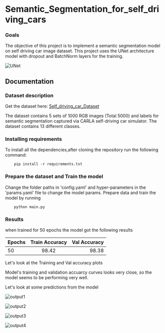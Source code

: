 # Semantic_Segmentation_for_self_driving_cars

### Goals
The objective of this project is to implement a semantic segmentation model on self driving car image dataset. This project uses the UNet architecture model with dropout and BatchNorm layers for the training.

![UNet](https://github.com/rsmeghana8/Semantic_Segmentation_for_self_driving_cars/assets/57563443/6aa69b8e-4212-4388-b8e4-98a25f21074c)


## Documentation
### Dataset description
Get the dataset here: [Self_driving_car_Dataset](https://www.kaggle.com/datasets/kumaresanmanickavelu/lyft-udacity-challenge/data)

The dataset contains 5 sets of 1000 RGB images (Total 5000) and labels for semantic segmentation captured via CARLA self-driving car simulator. The dataset contains 13 different classes.

### Installing requirements
To install all the dependencies,after cloning the repository run the following command:
```
    pip install -r requirements.txt
```

### Prepare the dataset and Train the model

Change the folder paths in 'config.yaml' and hyper-parameters  in the 'params.yaml' file to change the model params. Prepare data and train the model by running 

```
    python main.py

```
### Results

when trained for 50 epochs the model got the following results

|      Epochs   |  Train Accuracy |  Val Accuracy |
| :------------ |:---------------:| -------------:|
|       50      |      98.42       |    98.38     |

Let's look at the Training and Val accuracy plots




Model's training and validation accuarcy curves looks very close, so the model seems to be performing very well.

Let's look at some predictions from the model

![output1](https://github.com/rsmeghana8/Semantic_Segmentation_for_self_driving_cars/assets/57563443/9ae7e9bf-040b-4ed1-83cf-ea7b74c01383)

![output2](https://github.com/rsmeghana8/Semantic_Segmentation_for_self_driving_cars/assets/57563443/d42dc87b-14d3-4d4f-98cf-eedbc7d703d0)

![output3](https://github.com/rsmeghana8/Semantic_Segmentation_for_self_driving_cars/assets/57563443/f6f45a35-8452-4a86-bf5e-2f30b6b26eec)

![output4](https://github.com/rsmeghana8/Semantic_Segmentation_for_self_driving_cars/assets/57563443/431bd349-8d61-408b-a89e-4a48b9a78641)






